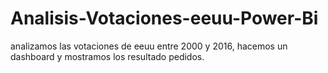 # Analisis-Votaciones-eeuu-Power-Bi
analizamos las votaciones de eeuu entre 2000 y 2016, hacemos un dashboard y mostramos los resultado pedidos.
